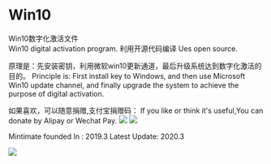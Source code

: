 # Win10
Win10数字化激活文件<br/>
Win10 digital activation program.
利用开源代码编译
Ues open source.

原理是：先安装密钥，利用微软win10更新通道，最后升级系统达到数字化激活的目的。
Principle is:
First install key to Windows, and then use Microsoft Win10 update channel, and finally upgrade the system to achieve the purpose of digital activation.

如果喜欢，可以随意捐赠,支付宝捐赠码：
If you like or think it's useful,You can donate by Alipay or Wechat Pay.
![](https://ae01.alicdn.com/kf/H518fe946cf1248cfb8984dfcd492247fB.jpg)
![](https://ae01.alicdn.com/kf/H6c6a67b3c5954e028eb7ff9ca46774abi.jpg)

Mintimate
founded In :
2019.3
Latest Update:
2020.3

![](https://github.com/Mintimate/Win10/blob/master/E142834B176A2AB9B581496830B31DDA.jpg?raw=true)
